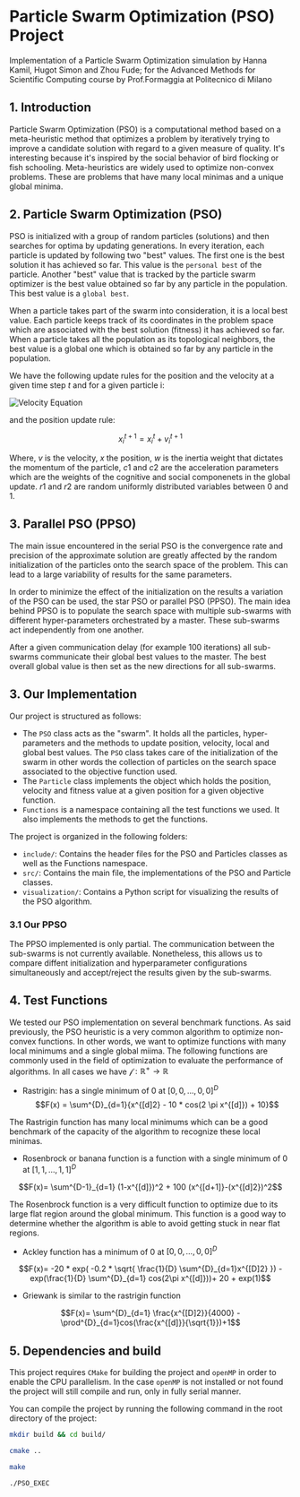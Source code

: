# Particle Swarm Optimization (PSO) Project
Implementation of a Particle Swarm Optimization simulation by Hanna Kamil, Hugot Simon and Zhou Fude; for the Advanced Methods for Scientific Computing course by Prof.Formaggia at Politecnico di Milano 

## 1. Introduction
Particle Swarm Optimization (PSO) is a computational method based on a meta-heuristic method that optimizes a problem by iteratively trying to improve a candidate solution with regard to a given measure of quality. It's interesting because it's inspired by the social behavior of bird flocking or fish schooling. Meta-heuristics are widely used to optimize non-convex problems. These are problems that have many local minimas and a unique global minima. 

## 2. Particle Swarm Optimization (PSO)
PSO is initialized with a group of random particles (solutions) and then searches for optima by updating generations. In every iteration, each particle is updated by following two "best" values. The first one is the best solution it has achieved so far. This value is the `personal best` of the particle. Another "best" value that is tracked by the particle swarm optimizer is the best value obtained so far by any particle in the population. This best value is a `global best`.

When a particle takes part of the swarm into consideration, it is a local best value. Each particle keeps track of its coordinates in the problem space which are associated with the best solution (fitness) it has achieved so far. When a particle takes all the population as its topological neighbors, the best value is a global one which is obtained so far by any particle in the population.

We have the following update rules for the position and the velocity at a given time step $t$ and for a given particle i:

![Velocity Equation](https://latex.codecogs.com/svg.image?\bg_black&space;\color{White}&space;v_i^{t+1}&space;=&space;\underbrace{w&space;\cdot&space;v_i^t}_{\text{inertia}}&space;&plus;&space;\underbrace{c_1&space;r_1&space;(pBest_i^t&space;-&space;x_i^t)}_{\text{cognitive}}&space;&plus;&space;\underbrace{c_2&space;r_2&space;(gBest_i^t&space;-&space;x_i^t)}_{\text{social}})




and the position update rule:

$$x^{t+1}_{i}=x^{t}_{i}+v^{t+1}_{i}$$

Where, $v$ is the velocity, $x$ the position, $w$ is the inertia weight that dictates the momentum of the particle, $c1$ and $c2$ are the acceleration parameters which are the weights of the cognitive and social componenets in the global update. $r1$ and $r2$ are random uniformly distributed variables between 0 and 1. 

## 3. Parallel PSO (PPSO)
The main issue encountered in the serial PSO is the convergence rate and precision of the approximate solution are greatly affected by the random initialization of the particles onto the search space of the problem. This can lead to a large variability of results for the same parameters.

In order to minimize the effect of the initialization on the results a variation of the PSO can be used, the star PSO or parallel PSO (PPSO). The main idea behind PPSO is to populate the search space with multiple sub-swarms with different hyper-parameters orchestrated by a master. These sub-swarms act independently from one another. 

After a given communication delay (for example 100 iterations) all sub-swarms communicate their global best values to the master. The best overall global value is then set as the new directions for all sub-swarms.  

## 3. Our Implementation
Our project is structured as follows: 
- The `PSO` class acts as the "swarm". It holds all the particles, hyper-parameters and the methods to update position, velocity, local and global best values.
  The `PSO` class takes care of the initialization of the swarm in other words the collection of particles on the search space associated to the objective function used. 
- The `Particle` class implements the object which holds the position, velocity and fitness value at a given position for a given objective function.
- `Functions` is a namespace containing all the test functions we used. It also implements the methods to get the functions.   

The project is organized in the following folders:
- `include/`: Contains the header files for the PSO and Particles classes as well as  the Functions namespace.
- `src/`: Contains the main file, the implementations of the PSO and Particle classes.
- `visualization/`: Contains a Python script for visualizing the results of the PSO algorithm.

### 3.1 Our PPSO
The PPSO implemented is only partial. The communication between the sub-swarms is not currently available. Nonetheless, this allows us to compare diffent initialization and hyperparameter configurations simultaneously and accept/reject the results given by the sub-swarms. 

## 4. Test Functions
We tested our PSO implementation on several benchmark functions. As said previously, the PSO heuristic is a very common algorithm to optimize non-convex functions. In other words, we want to optimize functions with many local minimums and a single global miima. The following functions are commonly used in the field of optimization to evaluate the performance of algorithms. In all cases we have $\mathcal f : \mathbb R^+ \rightarrow \mathbb R$

- Rastrigin: has a single minimum of 0 at $[0,0,...,0,0]^{D}$
$$F(x) = \sum^{D}_{d=1}{x^{[d]2} - 10 * cos(2 \pi x^{[d]}) + 10}$$

The Rastrigin function has many local minimums which can be a good benchmark of the capacity of the algorithm to recognize these local minimas. 

- Rosenbrock or banana function is a function with a single minimum of 0 at $[1,1,...,1,1]^{D}$

$$F(x)= \sum^{D-1}_{d=1} (1-x^{[d]})^2 + 100 (x^{[d+1]}-(x^{[d]2})^2$$

The Rosenbrock function is a very difficult function to optimize due to its large flat region around the global minimum. This function is a good way to determine whether the algorithm is able to avoid getting stuck in near flat regions.

- Ackley function has a minimum of 0 at $[0,0,...,0,0]^{D}$

$$F(x)= -20 * exp( -0.2 * \sqrt{ \frac{1}{D} \sum^{D}_{d=1}x^{[D]2} }) - exp(\frac{1}{D} \sum^{D}_{d=1} cos(2\pi x^{[d]}))+ 20 + exp(1)$$

- Griewank is similar to the rastrigin function 

$$F(x)= \sum^{D}_{d=1} \frac{x^{[D]2}}{4000} - \prod^{D}_{d=1}cos(\frac{x^{[d]}}{\sqrt{1}})+1$$

## 5. Dependencies and build
This project requires `CMake` for building the project and `openMP` in order to enable the CPU parallelism.
In the case `openMP` is not installed or not found the project will still compile and run, only in fully serial manner.   

You can compile the project by running the following command in the root directory of the project:

```sh
mkdir build && cd build/ 
```
```sh
cmake ..
```
```sh
make
```
```sh
./PSO_EXEC 
```
